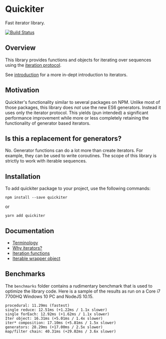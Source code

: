 # Quickiter

Fast iterator library.

[![Build Status](https://travis-ci.org/foxbunny/quickiter.svg?branch=master)](https://travis-ci.org/foxbunny/quickiter)

## Overview

This library provides functions and objects for iterating over sequences 
using the [iteration protocol](https://mzl.la/2HACVDf).

See [introduction](./docs/introduction.md) for a more in-dept introduction to
iterators.

## Motivation

Quickiter's functionality similar to several packages on NPM. Unlike most of 
those packages, this library does *not* use the new ES6 generators. Instead 
it uses only the iterator protocol. This yields (pun intended) a significant 
performance improvement while more or less completely retaining the 
functionality of generator based iterators.

## Is this a replacement for generators?

No. Generator functions can do a lot more than create iterators. For example,
they can be used to write coroutines. The scope of this library is strictly 
to work with iterable sequences.

## Installation

To add quickiter package to your project, use the following commands:

```
npm install --save quickiter
```

or

```
yarn add quickiter
```

## Documentation

- [Terminology](docs/terminology.md)
- [Why iterators?](./docs/introduction.md)
- [Iteration functions]('./docs/functions.md)
- [Iterable wrapper object]('./docs/iter.md)

## Benchmarks

The `benchmarks` folder contains a rudimentary benchmark that is used to 
optimize the library code. Here is a sample of the results as run on a Core 
i7 7700HQ Windows 10 PC and NodeJS 10.15.

```
procedural: 11.29ms (fastest)
single reduce: 12.51ms (+1.22ms / 1.1x slower)
single forEach: 12.92ms (+1.62ms / 1.1x slower)
Iter object: 16.31ms (+5.01ms / 1.4x slower)
iter* composition: 17.10ms (+5.81ms / 1.5x slower)
generators: 28.29ms (+17.00ms / 2.5x slower)
map/filter chain: 40.31ms (+29.02ms / 3.6x slower)
```
